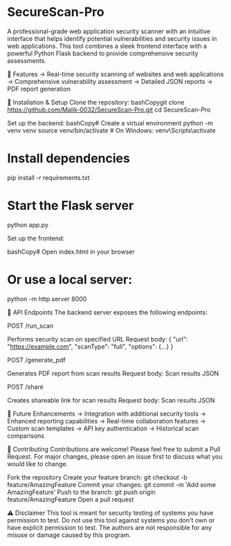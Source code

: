 ﻿# SecureScan-Pro
A professional-grade web application security scanner with an intuitive interface that helps identify potential vulnerabilities and security issues in web applications. This tool combines a sleek frontend interface with a powerful Python Flask backend to provide comprehensive security assessments.

🚀 Features
-> Real-time security scanning of websites and web applications
-> Comprehensive vulnerability assessment
-> Detailed JSON reports
-> PDF report generation

🔧 Installation & Setup
Clone the repository:
bashCopygit clone https://github.com/Malik-0032/SecureScan-Pro.git
cd SecureScan-Pro

Set up the backend:
bashCopy# Create a virtual environment
python -m venv venv
source venv/bin/activate  # On Windows: venv\Scripts\activate

# Install dependencies
pip install -r requirements.txt

# Start the Flask server
python app.py

Set up the frontend:

bashCopy# Open index.html in your browser
# Or use a local server:
python -m http.server 8000

📡 API Endpoints
The backend server exposes the following endpoints:

POST /run_scan

Performs security scan on specified URL
Request body: { "url": "https://example.com", "scanType": "full", "options": {...} }


POST /generate_pdf

Generates PDF report from scan results
Request body: Scan results JSON


POST /share

Creates shareable link for scan results
Request body: Scan results JSON


🎯 Future Enhancements
->  Integration with additional security tools
->  Enhanced reporting capabilities
->  Real-time collaboration features
->  Custom scan templates
-> API key authentication
-> Historical scan comparisons

🤝 Contributing
Contributions are welcome! Please feel free to submit a Pull Request. For major changes, please open an issue first to discuss what you would like to change.

Fork the repository
Create your feature branch: git checkout -b feature/AmazingFeature
Commit your changes: git commit -m 'Add some AmazingFeature'
Push to the branch: git push origin feature/AmazingFeature
Open a pull request

⚠️ Disclaimer
This tool is meant for security testing of systems you have permission to test. Do not use this tool against systems you don't own or have explicit permission to test. The authors are not responsible for any misuse or damage caused by this program.
